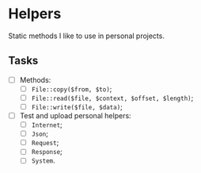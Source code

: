 # Helpers

Static methods I like to use in personal projects.

## Tasks

- [ ] Methods:
  - [ ] `File::copy($from, $to)`;
  - [ ] `File::read($file, $context, $offset, $length)`;
  - [ ] `File::write($file, $data)`;
- [ ] Test and upload personal helpers:
  - [ ] `Internet`;
  - [ ] `Json`;
  - [ ] `Request`;
  - [ ] `Response`;
  - [ ] `System`.
